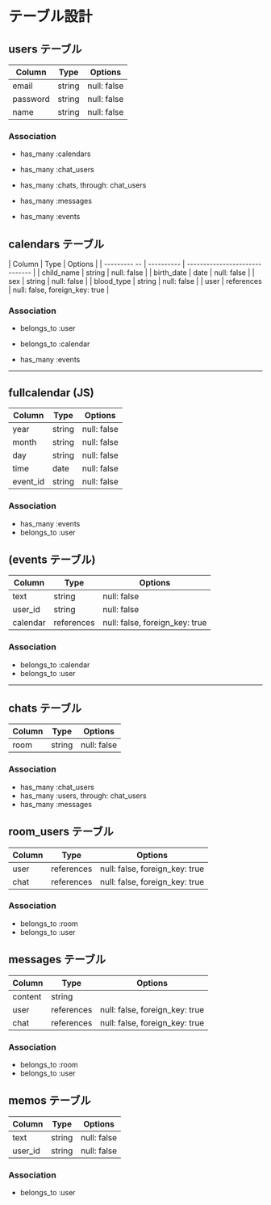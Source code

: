 # テーブル設計

## users テーブル

| Column      | Type   | Options     |
| ----------- | ------ | ----------- |
| email       | string | null: false |
| password    | string | null: false |
| name        | string | null: false |

### Association

- has_many   :calendars

- has_many   :chat_users
- has_many   :chats, through: chat_users
- has_many   :messages

- has_many   :events


## calendars テーブル

| Column       | Type       | Options                        |
| --------- -- | ---------- | ------------------------------ |
| child_name   | string     | null: false                    |
| birth_date   | date       | null: false                    |
| sex          | string     | null: false                    |
| blood_type   | string     | null: false                    |
| user         | references | null: false, foreign_key: true |

### Association

- belongs_to :user
- belongs_to :calendar

- has_many   :events

--------------------------------------------------------------

## fullcalendar (JS)

| Column       | Type   | Options     |
| ------------ | ------ | ----------- |
| year         | string | null: false |
| month        | string | null: false |
| day          | string | null: false |
| time         | date   | null: false |
| event_id     | string | null: false |

### Association

- has_many :events
- belongs_to :user

## (events テーブル)

| Column        | Type       | Options                        |
| ------------- | ---------- | ------------------------------ |
| text          | string     | null: false                    |
| user_id       | string     | null: false                    |
| calendar      | references | null: false, foreign_key: true |

### Association

- belongs_to :calendar
- belongs_to :user

--------------------------------------------------------------

## chats テーブル

| Column | Type   | Options     |
| ------ | ------ | ----------- |
| room   | string | null: false |

### Association

- has_many :chat_users
- has_many :users, through: chat_users
- has_many :messages


## room_users テーブル

| Column | Type       | Options                        |
| ------ | ---------- | ------------------------------ |
| user   | references | null: false, foreign_key: true |
| chat   | references | null: false, foreign_key: true |

### Association

- belongs_to :room
- belongs_to :user


## messages テーブル

| Column  | Type       | Options                        |
| ------- | ---------- | ------------------------------ |
| content | string     |                                |
| user    | references | null: false, foreign_key: true |
| chat    | references | null: false, foreign_key: true |

### Association

- belongs_to :room
- belongs_to :user


## memos テーブル

| Column  | Type       | Options     |
| ------- | ---------- | ----------- |
| text    | string     | null: false |
| user_id | string     | null: false |

### Association

- belongs_to :user